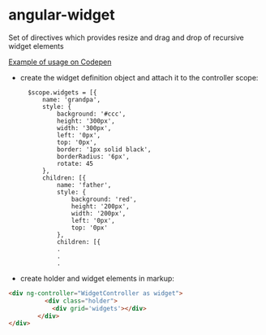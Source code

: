 # angular-widget
Set of directives which provides resize and drag and drop of recursive widget elements

[Example of usage on Codepen](http://codepen.io/tomas-holub/pen/YXKKBB)

- create the widget definition object and attach it to the controller scope:


        $scope.widgets = [{
            name: 'grandpa',
            style: {
                background: '#ccc',
                height: '300px',
                width: '300px',
                left: '0px',
                top: '0px',
                border: '1px solid black',
                borderRadius: '6px',
                rotate: 45
            },
            children: [{
                name: 'father',
                style: {
                    background: 'red',
                    height: '200px',
                    width: '200px',
                    left: '0px',
                    top: '0px'
                },
                children: [{
                .
                .
                .

- create holder and widget elements in markup:
```HTML
<div ng-controller="WidgetController as widget">
          <div class="holder">
            <div grid='widgets'></div>
        </div>
</div>
```
